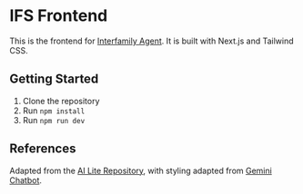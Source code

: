 # IFS Frontend

This is the frontend for [Interfamily Agent](https://github.com/JeffKatzy/interfamily-agent). It is built with Next.js and Tailwind CSS.

## Getting Started

1. Clone the repository
2. Run `npm install`
3. Run `npm run dev`

## References

Adapted from the [AI Lite Repository](https://github.com/mattjared/nextjs-ai-lite), with styling adapted from [Gemini Chatbot](https://github.com/vercel-labs/gemini-chatbot).